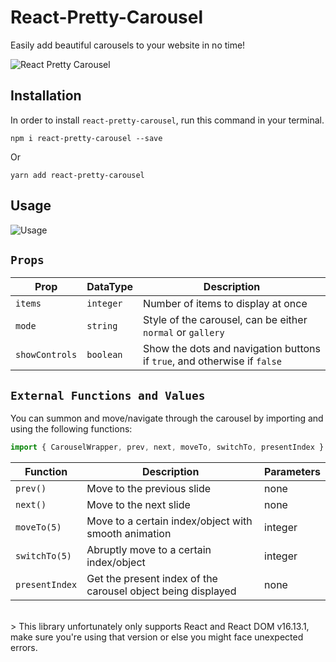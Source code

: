 # React-Pretty-Carousel
Easily add beautiful carousels to your website in no time!

![React Pretty Carousel](https://user-images.githubusercontent.com/52719271/107794265-3ad04780-6d7d-11eb-800f-0e133df2fffe.gif)

## Installation
In order to install `react-pretty-carousel`, run this command in your terminal.
```
npm i react-pretty-carousel --save
```
Or
```
yarn add react-pretty-carousel
```
## Usage

![Usage](https://dev-to-uploads.s3.amazonaws.com/i/pucte4kmw5ssnebpapyj.png)

## `Props`

Prop | DataType | Description
-----| -------- | -----------
`items`|`integer`|Number of items to display at once
`mode`|`string`|Style of the carousel, can be either `normal` or `gallery`
`showControls`|`boolean`|Show the dots and navigation buttons if `true`, and otherwise if `false`


## `External Functions and Values`
You can summon and move/navigate through the carousel by importing and using the following functions:

```javascript
import { CarouselWrapper, prev, next, moveTo, switchTo, presentIndex } from "react-pretty-carousel";
```

Function | Description | Parameters
-------- | ----------- | ----------
`prev()` | Move to the previous slide | none
`next()` | Move to the next slide | none
`moveTo(5)` | Move to a certain index/object with smooth animation| integer
`switchTo(5)` | Abruptly move to a certain index/object | integer
`presentIndex` | Get the present index of the carousel object being displayed | none
<br>
> This library unfortunately only supports React and React DOM v16.13.1, make sure you're using that version or else you might face unexpected errors.